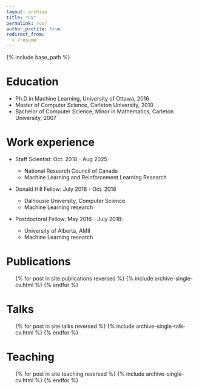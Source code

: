 ```yaml
---
layout: archive
title: "CV"
permalink: /cv/
author_profile: true
redirect_from:
  - /resume
---
```


{% include base_path %}

Education
======
* Ph.D in Machine Learning, University of Ottawa, 2016
* Master of Computer Science, Carleton University, 2010
* Bachelor of Computer Science, Minor in Mathematics, Carleton University, 2007

Work experience
======
* Staff Scientist: Oct. 2018 - Aug 2025
  * National Research Council of Canada
  * Machine Learning and Reinforcement Learning Research

* Donald Hill Fellow: July 2018 - Oct. 2018
  * Dalhousie University, Computer Science
  * Machine Learning research

* Postdoctoral Fellow: May 2016 - July 2018: 
  * University of Alberta, AMII
  * Machine Learning research
  


Publications
======
  <ul>{% for post in site.publications reversed %}
    {% include archive-single-cv.html %}
  {% endfor %}</ul>
  
Talks
======
  <ul>{% for post in site.talks reversed %}
    {% include archive-single-talk-cv.html  %}
  {% endfor %}</ul>
  
Teaching
======
  <ul>{% for post in site.teaching reversed %}
    {% include archive-single-cv.html %}
  {% endfor %}</ul>
  

